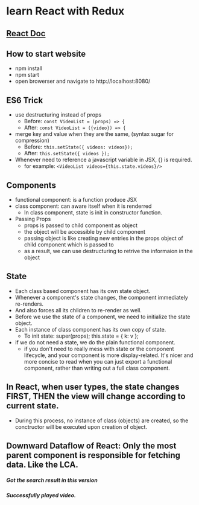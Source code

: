 # learn React with Redux
## [React Doc](https://reactjs.org/docs/hello-world.html)


## How to start website
- npm install
- npm start
- open browerser and navigate to http://localhost:8080/


## ES6 Trick
- use destructuring instead of props
  - Before: `const VideoList = (props) => {`
  - After: `const VideoList = ({video}) => {`
- merge key and value when they are the same, (syntax sugar for compression)
  - Before: `this.setState({ videos: videos});`
  - After: `this.setState({ videos });`
- Whenever need to reference a javascript variable in JSX, {} is required.
  - for example: `<VideoList videos={this.state.videos}/>`

## Components
- functional component: is a function produce JSX
- class component: can aware itself when it is renderred
  - In class component, state is init in constructor function.
- Passing Props
  - props is passed to child component as object
  - the object will be accessible by child component
  - passing object is like creating new entries in the props object of child component which is passed to
  - as a result, we can use destructuring to retrive the informaion in the object

## State
- Each class based component has its own state object.
- Whenever a component's state changes, the component immediately re-renders.
- And also forces all its children to re-render as well.
- Before we use the state of a component, we need to initialize the state object.
- Each instance of class component has its own copy of state.
  - To init state: super(props); this.state = { k: v };
- if we do not need a state, we do the plain functional component.
  - if you don't need to really mess with state or the component lifecycle, and your component is more display-related. It's nicer and more concise to read when you can just export a functional component, rather than writing out a full class component.

## In React, when user types, the state changes FIRST, THEN the view will change according to current state. 
- During this process, no instance of class (objects) are created, so the conctructor will be executed upon creation of object.

## Downward Dataflow of React: Only the most parent component is responsible for fetching data. Like the LCA.







##### Got the search result in this version
##### Successfully played video.